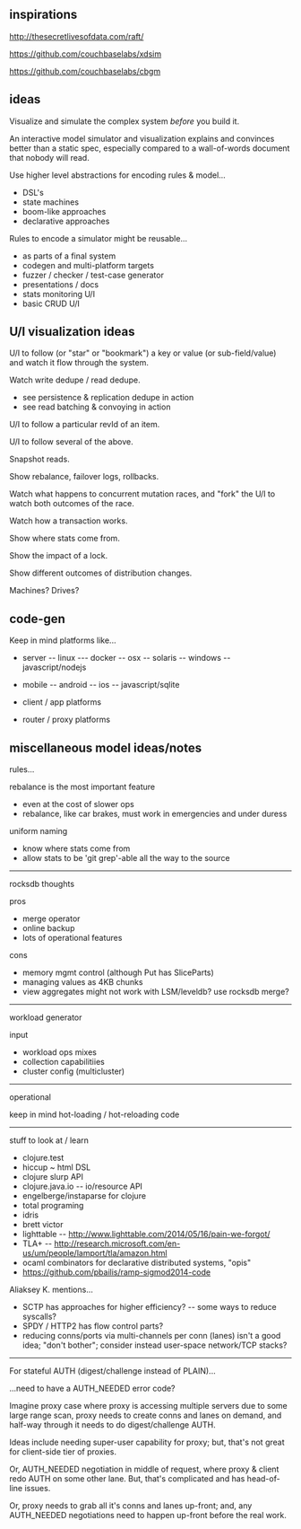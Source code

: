 inspirations
------------

http://thesecretlivesofdata.com/raft/

https://github.com/couchbaselabs/xdsim

https://github.com/couchbaselabs/cbgm

ideas
-----

Visualize and simulate the complex system _before_ you build it.

An interactive model simulator and visualization explains and
convinces better than a static spec, especially compared to a
wall-of-words document that nobody will read.

Use higher level abstractions for encoding rules & model...

* DSL's
* state machines
* boom-like approaches
* declarative approaches

Rules to encode a simulator might be reusable...

* as parts of a final system
* codegen and multi-platform targets
* fuzzer / checker / test-case generator
* presentations / docs
* stats monitoring U/I
* basic CRUD U/I

U/I visualization ideas
-----------------------

U/I to follow (or "star" or "bookmark") a key or value (or
sub-field/value) and watch it flow through the system.

Watch write dedupe / read dedupe.
- see persistence & replication dedupe in action
- see read batching & convoying in action

U/I to follow a particular revId of an item.

U/I to follow several of the above.

Snapshot reads.

Show rebalance, failover logs, rollbacks.

Watch what happens to concurrent mutation races,
and "fork" the U/I to watch both outcomes of the race.

Watch how a transaction works.

Show where stats come from.

Show the impact of a lock.

Show different outcomes of distribution changes.

Machines?  Drives?

code-gen
--------

Keep in mind platforms like...

- server
-- linux
--- docker
-- osx
-- solaris
-- windows
-- javascript/nodejs

- mobile
-- android
-- ios
-- javascript/sqlite

- client / app platforms

- router / proxy platforms

miscellaneous model ideas/notes
-------------------------------

rules...

rebalance is the most important feature
- even at the cost of slower ops
- rebalance, like car brakes, must work in emergencies and under duress

uniform naming
- know where stats come from
- allow stats to be 'git grep'-able all the way to the source

----------------------------------------
rocksdb thoughts

pros
- merge operator
- online backup
- lots of operational features

cons
- memory mgmt control (although Put has SliceParts)
- managing values as 4KB chunks
- view aggregates might not work with LSM/leveldb? use rocksdb merge?

----------------------------------------
workload generator

input
- workload ops mixes
- collection capabilitiies
- cluster config (multicluster)

----------------------------------------
operational

keep in mind hot-loading / hot-reloading code

----------------------------------------
stuff to look at / learn

- clojure.test
- hiccup ~ html DSL
- clojure slurp API
- clojure.java.io
-- io/resource API
- engelberge/instaparse for clojure
- total programing
- idris
- brett victor
- lighttable
-- http://www.lighttable.com/2014/05/16/pain-we-forgot/
- TLA+
-- http://research.microsoft.com/en-us/um/people/lamport/tla/amazon.html
- ocaml combinators for declarative distributed systems, "opis"
- https://github.com/pbailis/ramp-sigmod2014-code

Aliaksey K. mentions...
- SCTP has approaches for higher efficiency?
-- some ways to reduce syscalls?
- SPDY / HTTP2 has flow control parts?
- reducing conns/ports via multi-channels per conn (lanes)
  isn't a good idea; "don't bother"; consider instead
  user-space network/TCP stacks?

---------------------------
For stateful AUTH (digest/challenge instead of PLAIN)...

...need to have a AUTH_NEEDED error code?

Imagine proxy case where proxy is accessing multiple servers
due to some large range scan, proxy needs to create conns
and lanes on demand, and half-way through it needs to do
digest/challenge AUTH.

Ideas include needing super-user capability for proxy;
but, that's not great for client-side tier of proxies.

Or, AUTH_NEEDED negotiation in middle of request, where
proxy & client redo AUTH on some other lane.  But, that's
complicated and has head-of-line issues.

Or, proxy needs to grab all it's conns and lanes up-front;
and, any AUTH_NEEDED negotiations need to happen up-front
before the real work.

